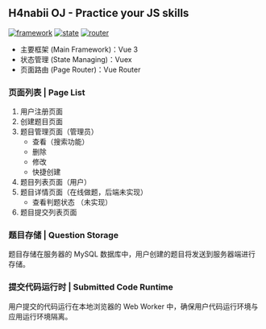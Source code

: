 ## H4nabii OJ - Practice your JS skills

[![framework](https://img.shields.io/badge/Vue%203-42b883?label=Framework)](https://vuejs.org/)
[![state](https://img.shields.io/badge/Vuex-42b883?label=State%20Management)](https://vuex.vuejs.org/)
[![router](https://img.shields.io/badge/Vue--Router-42b883?label=Router)](https://router.vuejs.org/)

- 主要框架 (Main Framework)：Vue 3
- 状态管理 (State Managing)：Vuex
- 页面路由 (Page Router)：Vue Router



### 页面列表 | Page List

1. 用户注册页面
2. 创建题目页面
3. 题目管理页面（管理员）
    - 查看（搜索功能）
    - 删除
    - 修改
    - 快捷创建
4. 题目列表页面（用户）
5. 题目详情页面（在线做题，后端未实现）
    - 查看判题状态 （未实现）
6. 题目提交列表页面



### 题目存储 | Question Storage

题目存储在服务器的 MySQL 数据库中，用户创建的题目将发送到服务器端进行存储。



### 提交代码运行时 | Submitted Code Runtime

用户提交的代码运行在本地浏览器的 Web Worker 中，确保用户代码运行环境与应用运行环境隔离。
